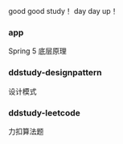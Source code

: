 good good study！ day day up！

### app
Spring 5 底层原理

### ddstudy-designpattern
设计模式


### ddstudy-leetcode
力扣算法题
